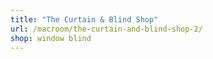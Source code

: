 ```yaml
---
title: "The Curtain & Blind Shop"
url: /macroom/the-curtain-and-blind-shop-2/
shop: window blind
---
```

